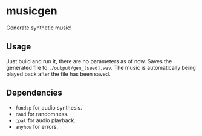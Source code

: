 # musicgen

Generate synthetic music!

## Usage

Just build and run it, there are no parameters as of now.
Saves the generated file to `./output/gen_[seed].wav`.
The music is automatically being played back after the file has been saved.

## Dependencies

- `fundsp` for audio synthesis.
- `rand` for randomness.
- `cpal` for audio playback.
- `anyhow` for errors.
